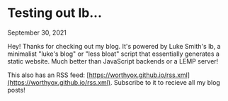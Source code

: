 # Testing out lb...
September 30, 2021

Hey! Thanks for checking out my blog. It's powered by Luke Smith's lb, a minimalist
"luke's blog" or "less bloat" script that essentially generates a static website.
Much better than JavaScript backends or a LEMP server!

This also has an RSS feed: [https://worthyox.github.io/rss.xml](https://worthyox.github.io/rss.xml). Subscribe to it to recieve
all my blog posts!
